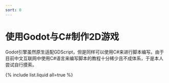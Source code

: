```yaml
---
sort: 0
---
```

# 使用Godot与C#制作2D游戏

Godot引擎虽然原生适配GDScript，但是同样可以使用C#来进行脚本编写。由于目前中文互联网中使用C#语言来编写脚本的教程十分稀少且不成体系，于是本人尝试自行摸索。

{% include list.liquid all=true %}
